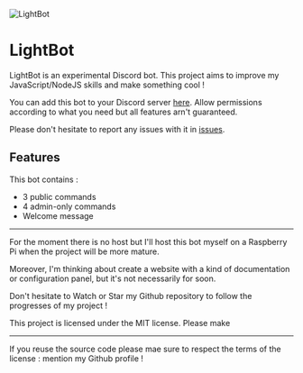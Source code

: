 ![LightBot](https://i.imgur.com/Z34m58j.jpg)

# LightBot
LightBot is an experimental Discord bot. This project aims to improve my JavaScript/NodeJS skills and make something cool !

You can add this bot to your Discord server [here](https://discordapp.com/api/oauth2/authorize?client_id=477880543858393128&permissions=1698163905&scope=bot). Allow permissions according to what you need but all features arn't guaranteed.

Please don't hesitate to report any issues with it in [issues](https://github.com/ArcLight4/lightbot/issues).

## Features
This bot contains :

- 3 public commands
- 4 admin-only commands
- Welcome message

---------------------

For the moment there is no host but I'll host this bot myself on a Raspberry Pi when the project will be more mature.

Moreover, I'm thinking about create a website with a kind of documentation or configuration panel, but it's not necessarily for soon.

Don't hesitate to Watch or Star my Github repository to follow the progresses of my project !

This project is licensed under the MIT license. Please make 

---------------------

If you reuse the source code please mae sure to respect the terms of the license : mention my Github profile !